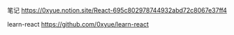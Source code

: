 
笔记
https://0xyue.notion.site/React-695c802978744932abd72c8067e37ff4

learn-react
https://github.com/0xyue/learn-react
